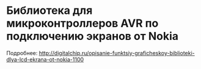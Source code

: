 # Библиотека для микроконтроллеров AVR по подключению экранов от Nokia
Подробнее: http://digitalchip.ru/opisanie-funktsiy-graficheskoy-biblioteki-dlya-lcd-ekrana-ot-nokia-1100
